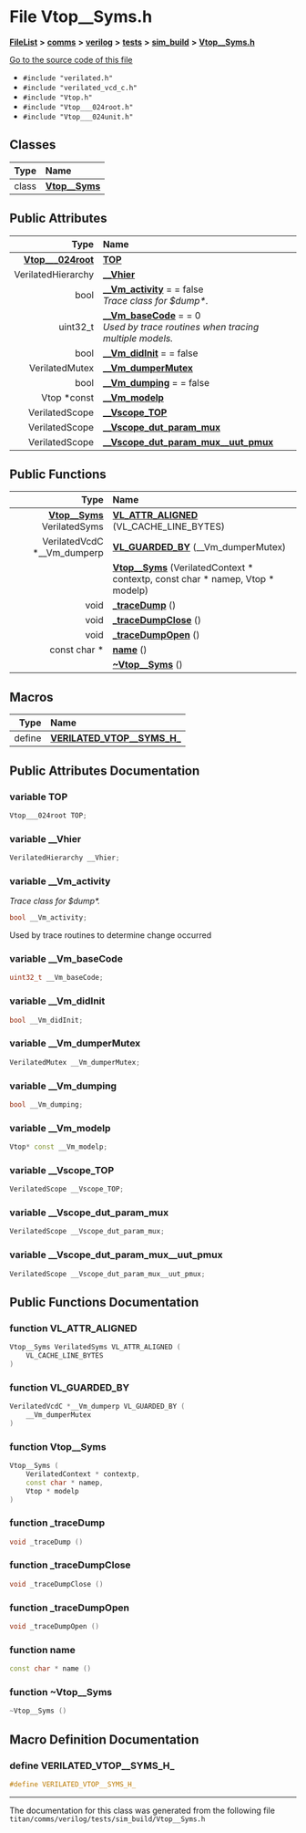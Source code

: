 

# File Vtop\_\_Syms.h



[**FileList**](files.md) **>** [**comms**](dir_15e9a61cbc095141a3f886f43eb6818f.md) **>** [**verilog**](dir_549b42112f6dc36cf8af5f13bada3f17.md) **>** [**tests**](dir_359bc3875cb3adaee3d3f269dbe0d6e4.md) **>** [**sim\_build**](dir_816ed350c72cf5de8127e0b7e8b74e54.md) **>** [**Vtop\_\_Syms.h**](Vtop____Syms_8h.md)

[Go to the source code of this file](Vtop____Syms_8h_source.md)



* `#include "verilated.h"`
* `#include "verilated_vcd_c.h"`
* `#include "Vtop.h"`
* `#include "Vtop___024root.h"`
* `#include "Vtop___024unit.h"`















## Classes

| Type | Name |
| ---: | :--- |
| class | [**Vtop\_\_Syms**](classVtop____Syms.md) <br> |






## Public Attributes

| Type | Name |
| ---: | :--- |
|  [**Vtop\_\_\_024root**](classVtop______024root.md) | [**TOP**](#variable-top)  <br> |
|  VerilatedHierarchy | [**\_\_Vhier**](#variable-__vhier)  <br> |
|  bool | [**\_\_Vm\_activity**](#variable-__vm_activity)   = = false<br>_Trace class for $dump\*._  |
|  uint32\_t | [**\_\_Vm\_baseCode**](#variable-__vm_basecode)   = = 0<br>_Used by trace routines when tracing multiple models._  |
|  bool | [**\_\_Vm\_didInit**](#variable-__vm_didinit)   = = false<br> |
|  VerilatedMutex | [**\_\_Vm\_dumperMutex**](#variable-__vm_dumpermutex)  <br> |
|  bool | [**\_\_Vm\_dumping**](#variable-__vm_dumping)   = = false<br> |
|  Vtop \*const | [**\_\_Vm\_modelp**](#variable-__vm_modelp)  <br> |
|  VerilatedScope | [**\_\_Vscope\_TOP**](#variable-__vscope_top)  <br> |
|  VerilatedScope | [**\_\_Vscope\_dut\_param\_mux**](#variable-__vscope_dut_param_mux)  <br> |
|  VerilatedScope | [**\_\_Vscope\_dut\_param\_mux\_\_uut\_pmux**](#variable-__vscope_dut_param_mux__uut_pmux)  <br> |
















## Public Functions

| Type | Name |
| ---: | :--- |
|  [**Vtop\_\_Syms**](classVtop____Syms.md) VerilatedSyms | [**VL\_ATTR\_ALIGNED**](#function-vl_attr_aligned) (VL\_CACHE\_LINE\_BYTES) <br> |
|  VerilatedVcdC \*\_\_Vm\_dumperp | [**VL\_GUARDED\_BY**](#function-vl_guarded_by) (\_\_Vm\_dumperMutex) <br> |
|   | [**Vtop\_\_Syms**](#function-vtop__syms) (VerilatedContext \* contextp, const char \* namep, Vtop \* modelp) <br> |
|  void | [**\_traceDump**](#function-_tracedump) () <br> |
|  void | [**\_traceDumpClose**](#function-_tracedumpclose) () <br> |
|  void | [**\_traceDumpOpen**](#function-_tracedumpopen) () <br> |
|  const char \* | [**name**](#function-name) () <br> |
|   | [**~Vtop\_\_Syms**](#function-vtop__syms) () <br> |



























## Macros

| Type | Name |
| ---: | :--- |
| define  | [**VERILATED\_VTOP\_\_SYMS\_H\_**](Vtop____Syms_8h.md#define-verilated_vtop__syms_h_)  <br> |

## Public Attributes Documentation




### variable TOP 

```C++
Vtop___024root TOP;
```






### variable \_\_Vhier 

```C++
VerilatedHierarchy __Vhier;
```






### variable \_\_Vm\_activity 

_Trace class for $dump\*._ 
```C++
bool __Vm_activity;
```



Used by trace routines to determine change occurred 


        



### variable \_\_Vm\_baseCode 

```C++
uint32_t __Vm_baseCode;
```






### variable \_\_Vm\_didInit 

```C++
bool __Vm_didInit;
```






### variable \_\_Vm\_dumperMutex 

```C++
VerilatedMutex __Vm_dumperMutex;
```






### variable \_\_Vm\_dumping 

```C++
bool __Vm_dumping;
```






### variable \_\_Vm\_modelp 

```C++
Vtop* const __Vm_modelp;
```






### variable \_\_Vscope\_TOP 

```C++
VerilatedScope __Vscope_TOP;
```






### variable \_\_Vscope\_dut\_param\_mux 

```C++
VerilatedScope __Vscope_dut_param_mux;
```






### variable \_\_Vscope\_dut\_param\_mux\_\_uut\_pmux 

```C++
VerilatedScope __Vscope_dut_param_mux__uut_pmux;
```



## Public Functions Documentation




### function VL\_ATTR\_ALIGNED 

```C++
Vtop__Syms VerilatedSyms VL_ATTR_ALIGNED (
    VL_CACHE_LINE_BYTES
) 
```






### function VL\_GUARDED\_BY 

```C++
VerilatedVcdC *__Vm_dumperp VL_GUARDED_BY (
    __Vm_dumperMutex
) 
```






### function Vtop\_\_Syms 

```C++
Vtop__Syms (
    VerilatedContext * contextp,
    const char * namep,
    Vtop * modelp
) 
```






### function \_traceDump 

```C++
void _traceDump () 
```






### function \_traceDumpClose 

```C++
void _traceDumpClose () 
```






### function \_traceDumpOpen 

```C++
void _traceDumpOpen () 
```






### function name 

```C++
const char * name () 
```






### function ~Vtop\_\_Syms 

```C++
~Vtop__Syms () 
```



## Macro Definition Documentation





### define VERILATED\_VTOP\_\_SYMS\_H\_ 

```C++
#define VERILATED_VTOP__SYMS_H_ 
```




------------------------------
The documentation for this class was generated from the following file `titan/comms/verilog/tests/sim_build/Vtop__Syms.h`


